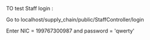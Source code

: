 
TO test Staff login :

Go to localhost/supply_chain/public/StaffController/login

Enter NIC = 199767300987 and password = 'qwerty'
